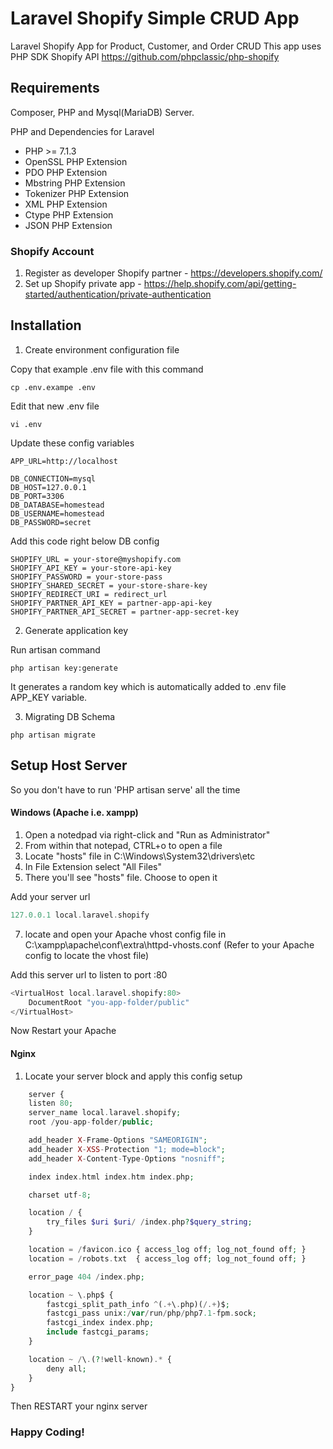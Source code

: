 # Laravel Shopify Simple CRUD App
Laravel Shopify App for Product, Customer, and Order CRUD
This app uses PHP SDK Shopify API https://github.com/phpclassic/php-shopify

## Requirements
Composer, PHP and Mysql(MariaDB) Server.

PHP and Dependencies for Laravel

- PHP >= 7.1.3
- OpenSSL PHP Extension
- PDO PHP Extension
- Mbstring PHP Extension
- Tokenizer PHP Extension
- XML PHP Extension
- Ctype PHP Extension
- JSON PHP Extension

### Shopify Account
1) Register as developer Shopify partner - https://developers.shopify.com/
2) Set up Shopify private app - https://help.shopify.com/api/getting-started/authentication/private-authentication

## Installation
1) Create environment configuration file

Copy that example .env file with this command
```shell
cp .env.exampe .env
```

Edit that new .env file
```shell
vi .env
```

Update these config variables
```shell
APP_URL=http://localhost

DB_CONNECTION=mysql
DB_HOST=127.0.0.1
DB_PORT=3306
DB_DATABASE=homestead
DB_USERNAME=homestead
DB_PASSWORD=secret
```

Add this code right below DB config
```shell
SHOPIFY_URL = your-store@myshopify.com
SHOPIFY_API_KEY = your-store-api-key
SHOPIFY_PASSWORD = your-store-pass
SHOPIFY_SHARED_SECRET = your-store-share-key
SHOPIFY_REDIRECT_URI = redirect_url
SHOPIFY_PARTNER_API_KEY = partner-app-api-key
SHOPIFY_PARTNER_API_SECRET = partner-app-secret-key
```

2) Generate application key

Run artisan command
```shell
php artisan key:generate
```
It generates a random key which is automatically added to .env file APP_KEY variable.

3) Migrating DB Schema

```shell
php artisan migrate
```

## Setup Host Server

So you don't have to run 'PHP artisan serve' all the time 

#### Windows (Apache i.e. xampp)
1) Open a notedpad via right-click and "Run as Administrator"
3) From within that notepad, CTRL+o to open a file
4) Locate "hosts" file in C:\Windows\System32\drivers\etc
5) In File Extension select "All Files"
6) There you'll see "hosts" file. Choose to open it

Add your server url
```php
127.0.0.1 local.laravel.shopify
```

7) locate and open your Apache vhost config file in C:\xampp\apache\conf\extra\httpd-vhosts.conf (Refer to your Apache config to locate the vhost file)

Add this server url to listen to port :80
```php
<VirtualHost local.laravel.shopify:80>
    DocumentRoot "you-app-folder/public"
</VirtualHost>
```

Now Restart your Apache


#### Nginx
1) Locate your server block and apply this config setup

```php
	server {
    listen 80;
    server_name local.laravel.shopify;
    root /you-app-folder/public;

    add_header X-Frame-Options "SAMEORIGIN";
    add_header X-XSS-Protection "1; mode=block";
    add_header X-Content-Type-Options "nosniff";

    index index.html index.htm index.php;

    charset utf-8;

    location / {
        try_files $uri $uri/ /index.php?$query_string;
    }

    location = /favicon.ico { access_log off; log_not_found off; }
    location = /robots.txt  { access_log off; log_not_found off; }

    error_page 404 /index.php;

    location ~ \.php$ {
        fastcgi_split_path_info ^(.+\.php)(/.+)$;
        fastcgi_pass unix:/var/run/php/php7.1-fpm.sock;
        fastcgi_index index.php;
        include fastcgi_params;
    }

    location ~ /\.(?!well-known).* {
        deny all;
    }
}
```

Then RESTART your nginx server


### Happy Coding!


